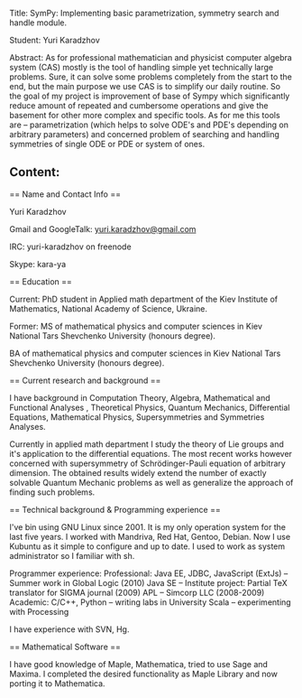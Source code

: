 Title:	 SymPy: Implementing basic parametrization, symmetry search and handle module.

Student:	 Yuri Karadzhov

Abstract:	As for professional mathematician and physicist computer algebra system (CAS) mostly is the tool of handling simple yet technically large problems. Sure, it can solve some problems completely from the start to the end, but the main purpose we use CAS is to simplify our daily routine. So the goal of my project is improvement of base of Sympy which significantly reduce amount of repeated and cumbersome operations and give the basement for other more complex and specific tools.
As for me this tools are – parametrization (which helps to solve ODE's and PDE's depending on arbitrary parameters) and concerned problem of searching and handling symmetries of single ODE or PDE or system of ones.

Content:	
----


== Name and Contact Info ==



Yuri Karadzhov

Gmail and GoogleTalk: yuri.karadzhov@gmail.com

IRC: yuri-karadzhov on freenode

Skype: kara-ya



== Education ==



Current: PhD student in Applied math department of the Kiev Institute of Mathematics, National
Academy of Science, Ukraine.

Former: MS of mathematical physics and computer sciences in Kiev National Tars Shevchenko University (honours degree).

BA of mathematical physics and computer sciences in Kiev National Tars Shevchenko University (honours degree).



== Current research and background ==



I have background in Computation Theory, Algebra, Mathematical and Functional Analyses , Theoretical Physics, Quantum Mechanics, Differential Equations, Mathematical Physics, Supersymmetries and Symmetries Analyses.

Currently in applied math department I study the theory of Lie groups
and it's application to the differential equations. The most recent
works however concerned with supersymmetry of Schrödinger-Pauli
equation of arbitrary dimension. The obtained results widely extend
the number of exactly solvable Quantum Mechanic problems as well as
generalize the approach of finding such problems.



== Technical background & Programming experience ==



I've bin using GNU Linux since 2001. It is my only operation system for the last five years. I worked with  Mandriva, Red Hat, Gentoo, Debian. Now I use Kubuntu as it simple to configure and up to date. I used to work as system administrator so I familiar with sh.

Programmer experience:
Professional:
Java EE, JDBC, JavaScript (ExtJs) – Summer work in Global Logic (2010)
Java SE – Institute project: Partial TeX translator for SIGMA journal (2009)
APL – Simcorp LLC (2008-2009)
Academic:
C/C++, Python – writing labs in University
Scala – experimenting with Processing

I have experience with SVN, Hg.



== Mathematical Software ==



I have good knowledge of Maple, Mathematica, tried to use Sage and Maxima.
I completed the desired functionality as Maple Library and now porting it to Mathematica.